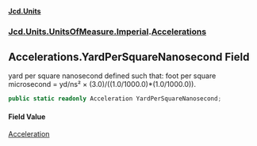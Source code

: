 #### [Jcd.Units](index.md 'index')

### [Jcd.Units.UnitsOfMeasure.Imperial](Jcd.Units.UnitsOfMeasure.Imperial.md 'Jcd.Units.UnitsOfMeasure.Imperial').[Accelerations](Accelerations.md 'Jcd.Units.UnitsOfMeasure.Imperial.Accelerations')

## Accelerations.YardPerSquareNanosecond Field

yard per square nanosecond defined such that: foot per square microsecond = yd/ns² ×
(3.0)/((1.0/1000.0)*(1.0/1000.0)).

```csharp
public static readonly Acceleration YardPerSquareNanosecond;
```

#### Field Value

[Acceleration](Acceleration.md 'Jcd.Units.UnitTypes.Acceleration')
